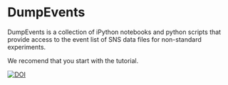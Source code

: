 # DumpEvents
DumpEvents is a collection of iPython notebooks and python scripts that provide access to the event list of SNS data files for non-standard experiments. 

We recomend that you start with the tutorial. 

[![DOI](https://zenodo.org/badge/DOI/10.5281/zenodo.3967680.svg)](https://doi.org/10.5281/zenodo.3967680)
